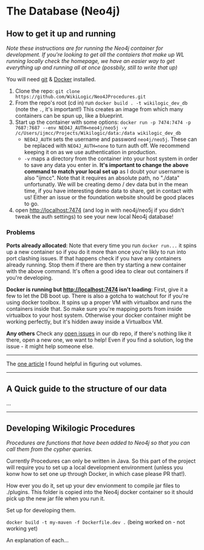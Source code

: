 # The Database (Neo4j)

## How to get it up and running

_Note these instructions are for running the Neo4j container for development. If you're looking to get all the contaiers that make up WL running locally check the homepage, we have an easier way to get everything up and running all at once (possbily, still to write that up)_

You will need [git](https://git-scm.com/) & [Docker](https://www.docker.com/) installed.

1. Clone the repo: `git clone https://github.com/WikiLogic/Neo4JProcedures.git`
2. From the repo's root (cd in) run `docker build . -t wikilogic_dev_db` (note the `.`, it's important!) This creates an image from which many containers can be spun up, like a blueprint.
3. Start up the container with some options: `docker run -p 7474:7474 -p 7687:7687 --env NEO4J_AUTH=neo4j/neo5j -v /c/Users/ijmcc/Projects/Wikilogic/data:/data wikilogic_dev_db`
    - `NEO4J_AUTH` sets the username and password `neo4j/neo5j`. These can be replaced with `NEO4J_AUTH=none` to turn auth off. We recommend keeping it on as we use authentication in production.
    - `-v` maps a directory from the container into your host system in order to save any data you enter in. **It's important to change the above command to match your local set up** as I doubt your username is also "ijmcc". Note that it requires an absolute path, no "./data" unfortunatly. We will be creating demo / dev data but in the mean time, if you have interesting demo data to share, get in contact with us! Either an issue or the foundation website should be good places to go.
4. open [http://localhost:7474](http://localhost:7474) (and log in with neo4j/neo5j if you didn't tweak the auth settings) to see your new local Neo4j database!


### Problems

**Ports already allocated**: Note that every time you run `docker run...` it spins up a new container so if you do it more than once you're likly to run into port clashing issues. If that happens check if you have any containers already running. Stop them if there are then try starting a new container with the above command. It's often a good idea to clear out containers if you're developing.

**Docker is running but [http://localhost:7474](http://localhost:7474) isn't loading**: First, give it a few to let the DB boot up. There is also a gotcha to watchout for if you're using docker toolbox. It spins up a proper VM with virtualbox and runs the containers inside that. So make sure you're mapping ports from inside virtualbox to your host system. Otherwise your docker container might be working perfectly, but it's hidden away inside a Virtualbox VM.

**Any others** Check any [open issues](https://github.com/WikiLogic/Neo4JProcedures/issues) in our db repo, if there's nothing like it there, open a new one, we want to help! Even if you find a solution, log the issue - it might help someone else.

---


The [one article](https://rominirani.com/docker-tutorial-series-part-7-data-volumes-93073a1b5b72) I found helpful in figuring out volumes.

---

## A Quick guide to the structure of our data

...

---

## Developing Wikilogic Procedures

_Procedures are functions that have been added to Neo4j so that you can call them from the cypher queries._

Currently Procedures can only be written in Java. So this part of the project will require you to set up a local development environment (unless you konw how to set one up through Docker, in which case please PR that!). 

How ever you do it, set up your dev envionment to compile jar files to ./plugins. This folder is copied into the Neo4j docker container so it should pick up the new jar file when you run it.


Set up for developing them.

`docker build -t my-maven -f Dockerfile.dev .` (being worked on - not working yet)

An explanation of each...
